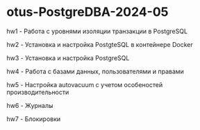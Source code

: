 # otus-PostgreDBA-2024-05

hw1 - Работа с уровнями изоляции транзакции в PostgreSQL

hw2 - Установка и настройка PostgteSQL в контейнере Docker

hw3 - Установка и настройка PostgreSQL

hw4 - Работа с базами данных, пользователями и правами

hw5 - Настройка autovacuum с учетом особеностей производительности

hw6 - Журналы

hw7 - Блокировки
